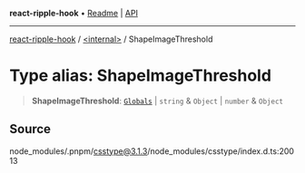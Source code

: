 **react-ripple-hook** • [Readme](../../README.md) \| [API](../../globals.md)

---

[react-ripple-hook](../../README.md) / [\<internal\>](../README.md) / ShapeImageThreshold

# Type alias: ShapeImageThreshold

> **ShapeImageThreshold**: [`Globals`](Globals.md) \| `string` & `Object` \| `number` & `Object`

## Source

node_modules/.pnpm/csstype@3.1.3/node_modules/csstype/index.d.ts:20013
